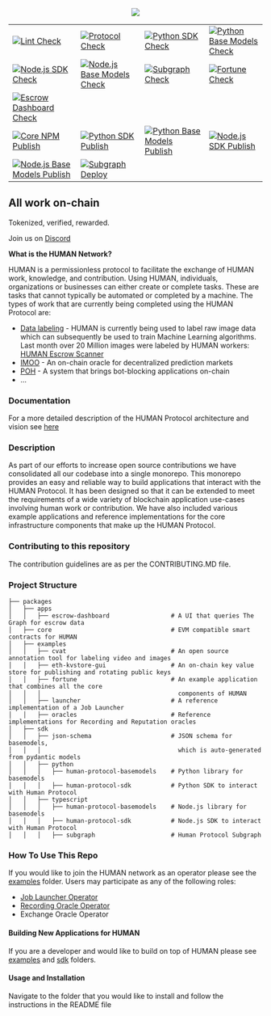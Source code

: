 <p align="center">
<a href="https://www.humanprotocol.org/"><img src="https://user-images.githubusercontent.com/104898604/201488028-2b0f29cb-c620-484f-991f-4a8b16efd7cc.png" /></a></p>
<style>tr,td,th { border: none !important; background: none !important; }</style>

| | | | |
| --- | --- | --- | --- |
| [![Lint Check](https://github.com/humanprotocol/human-protocol/actions/workflows/ci-lint.yaml/badge.svg?branch=main)](https://github.com/humanprotocol/human-protocol/actions/workflows/ci-lint.yaml) | [![Protocol Check](https://github.com/humanprotocol/human-protocol/actions/workflows/ci-test-core.yaml/badge.svg?branch=main)](https://github.com/humanprotocol/human-protocol/actions/workflows/ci-test-core.yaml) | [![Python SDK Check](https://github.com/humanprotocol/human-protocol/actions/workflows/ci-test-python-sdk.yaml/badge.svg?branch=main)](https://github.com/humanprotocol/human-protocol/actions/workflows/ci-test-python-sdk.yaml) | [![Python Base Models Check](https://github.com/humanprotocol/human-protocol/actions/workflows/ci-test-python-basemodels.yaml/badge.svg?branch=main)](https://github.com/humanprotocol/human-protocol/actions/workflows/ci-test-python-basemodels.yaml) |
| [![Node.js SDK Check](https://github.com/humanprotocol/human-protocol/actions/workflows/ci-test-node-sdk.yaml/badge.svg?branch=main)](https://github.com/humanprotocol/human-protocol/actions/workflows/ci-test-node-sdk.yaml) | [![Node.js Base Models Check](https://github.com/humanprotocol/human-protocol/actions/workflows/ci-test-node-basemodels.yaml/badge.svg?branch=main)](https://github.com/humanprotocol/human-protocol/actions/workflows/ci-test-node-basemodels.yaml) | [![Subgraph Check](https://github.com/humanprotocol/human-protocol/actions/workflows/ci-test-subgraph.yaml/badge.svg?branch=main)](https://github.com/humanprotocol/human-protocol/actions/workflows/ci-test-subgraph.yaml) | [![Fortune Check](https://github.com/humanprotocol/human-protocol/actions/workflows/ci-test-fortune.yaml/badge.svg?branch=main)](https://github.com/humanprotocol/human-protocol/actions/workflows/ci-test-fortune.yaml) |
| [![Escrow Dashboard Check](https://github.com/humanprotocol/human-protocol/actions/workflows/ci-test-escrow-dashboard.yaml/badge.svg?branch=main)](https://github.com/humanprotocol/human-protocol/actions/workflows/ci-test-escrow-dashboard.yaml) |  |  |  |
| [![Core NPM Publish](https://github.com/humanprotocol/human-protocol/actions/workflows/cd-core.yaml/badge.svg?event=release)](https://github.com/humanprotocol/human-protocol/actions/workflows/cd-core.yaml) | [![Python SDK Publish](https://github.com/humanprotocol/human-protocol/actions/workflows/cd-python-sdk.yaml/badge.svg?event=release)](https://github.com/humanprotocol/human-protocol/actions/workflows/cd-python-sdk.yaml) | [![Python Base Models Publish](https://github.com/humanprotocol/human-protocol/actions/workflows/cd-python-basemodels.yaml/badge.svg?event=release)](https://github.com/humanprotocol/human-protocol/actions/workflows/cd-python-basemodels.yaml) | [![Node.js SDK Publish](https://github.com/humanprotocol/human-protocol/actions/workflows/cd-node-sdk.yaml/badge.svg?event=release)](https://github.com/humanprotocol/human-protocol/actions/workflows/cd-node-sdk.yaml) |
| [![Node.js Base Models Publish](https://github.com/humanprotocol/human-protocol/actions/workflows/cd-node-basemodels.yaml/badge.svg?event=release)](https://github.com/humanprotocol/human-protocol/actions/workflows/cd-node-basemodels.yaml) | [![Subgraph Deploy](https://github.com/humanprotocol/human-protocol/actions/workflows/cd-subgraph.yaml/badge.svg?branch=main)](https://github.com/humanprotocol/human-protocol/actions/workflows/cd-subgraph.yaml) |  |  |

## All work on-chain

Tokenized, verified, rewarded.

Join us on [Discord](http://hmt.ai/discord)

**What is the HUMAN Network?**

HUMAN is a permissionless protocol to facilitate the exchange of HUMAN work, knowledge, and contribution.  Using HUMAN, individuals, organizations or businesses can either create or complete tasks.  These are tasks that cannot typically be automated or completed by a machine.  The types of work that are currently being completed using the HUMAN Protocol are:

* [Data labeling](https://app.humanprotocol.org/) - HUMAN is currently being used to label raw image data which can subsequently be used to train Machine Learning algorithms.  Last month over 20 Million images were labeled by HUMAN workers: [HUMAN Escrow Scanner](https://dashboard.humanprotocol.org/)
* [IMOO](https://www.humanprotocol.org/imoo) - An on-chain oracle for decentralized prediction markets
* [POH](https://www.humanprotocol.org/proof-of-humanity) - A system that brings bot-blocking applications on-chain
* …

### Documentation

For a more detailed description of the HUMAN Protocol architecture and vision see [here](https://github.com/humanprotocol/.github/wiki)

### Description

As part of our efforts to increase open source contributions we have consolidated all our codebase into a single monorepo.  This monorepo provides an easy and reliable way to  build applications that interact with the HUMAN Protocol.  It has been designed so that it can be extended to meet the requirements of a wide variety of blockchain application use-cases involving human work or contribution.  We have also included various example applications and reference implementations for the core infrastructure components that make up the HUMAN Protocol.

### Contributing to this repository

The contribution guidelines are as per the CONTRIBUTING.MD file.

### Project Structure

```raw
├── packages
│   ├── apps
│   │   ├── escrow-dashboard                 # A UI that queries The Graph for escrow data
│   ├── core                                 # EVM compatible smart contracts for HUMAN
│   ├── examples
│   │   ├── cvat                             # An open source annotation tool for labeling video and images
│   │   ├── eth-kvstore-gui                  # An on-chain key value store for publishing and rotating public keys
│   │   ├── fortune                          # An example application that combines all the core
│   │   │                                      components of HUMAN
│   │   ├── launcher                         # A reference implementation of a Job Launcher
│   │   ├── oracles                          # Reference implementations for Recording and Reputation oracles
│   ├── sdk
│   │   ├── json-schema                      # JSON schema for basemodels,
│   │   │                                      which is auto-generated from pydantic models
│   │   ├── python
│   │   │   ├── human-protocol-basemodels    # Python library for basemodels
│   │   │   ├── human-protocol-sdk           # Python SDK to interact with Human Protocol
│   │   ├── typescript
│   │   │   ├── human-protocol-basemodels    # Node.js library for basemodels
│   │   │   ├── human-protocol-sdk           # Node.js SDK to interact with Human Protocol
│   │   │   ├── subgraph                     # Human Protocol Subgraph
```

### How To Use This Repo

If you would like to join the HUMAN network as an operator please see the [examples](https://github.com/humanprotocol/human-protocol/tree/main/packages/examples) folder.  Users may participate as any of the following roles:

* [Job Launcher Operator](https://github.com/humanprotocol/human-protocol/tree/main/packages/examples/launcher)
* [Recording Oracle Operator](https://github.com/humanprotocol/human-protocol/tree/main/packages/examples/oracles/recording)
* Exchange Oracle Operator

#### Building New Applications for HUMAN

If you are a developer and would like to build on top of HUMAN please see [examples](https://github.com/humanprotocol/human-protocol/tree/main/packages/examples) and [sdk](https://github.com/humanprotocol/human-protocol/tree/main/packages/sdk) folders.

#### Usage and Installation

Navigate to the folder that you would like to install and follow the instructions in the README file
